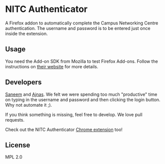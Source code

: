 NITC Authenticator
==================

A Firefox addon to automatically complete the Campus Networking Centre authentication. The username and password is to be entered just once inside the extension.

Usage
------------
You need the Add-on SDK from Mozilla to test Firefox Add-ons. Follow the instructions on [their website](https://developer.mozilla.org/en-US/Add-ons/SDK/Tutorials#getting-started) for more details.


Developers
----------
[Saneem](https://github.com/xaneem) and [Ajnas](https://github.com/ajnas).
We felt we were spending too much "productive" time on typing in the username and password and then clicking the login button. Why not automate it ;).

If you think something is missing, feel free to develop. We love pull requests.

Check out the NITC Authenticator [Chrome extension](https://github.com/xaneem/authenticator-chrome) too!

License
-------
MPL 2.0